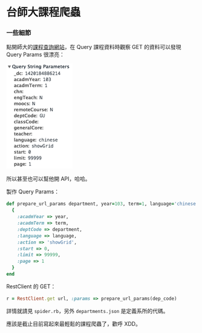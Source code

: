 # 台師大課程爬蟲

### 一些細節

點開師大的[課程查詢網站](http://courseap.itc.ntnu.edu.tw/acadmOpenCourse/index.jsp)，在 Query 課程資料時觀察 GET 的資料可以發現 Query Params 很漂亮：

![query_params](doc/img/1.png)

所以甚至也可以幫他開 API，哈哈。

製作 Query Params：

```ruby
def prepare_url_params department, year=103, term=1, language='chinese'
  {
    :acadmYear => year,
    :acadmTerm => term,
    :deptCode => department,
    :language => language,
    :action => 'showGrid',
    :start => 0,
    :limit => 99999,
    :page => 1
  }
end
```

RestClient 的 GET：

```ruby
r = RestClient.get url, :params => prepare_url_params(dep_code)
```

詳情就請見 `spider.rb`，另外 `departments.json` 是定義系所的代碼。

應該是截止目前寫起來最輕鬆的課程爬蟲了，歡呼 XDD。
